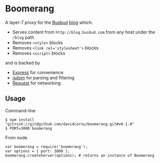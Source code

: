 # Boomerang

A layer-7 proxy for the [Busbud](http://busbud.com) [blog](http://blog.busbud.com) which:

- Serves content from `http://blog.busbud.com` from any host under the `/blog` path
- Removes `<style>` blocks
- Removes `<link rel='stylesheet'>` blocks
- Removes `<script>` blocks

and is backed by

- [Express](http://expressjs.com/) for convenience
- [jsdom](https://github.com/tmpvar/jsdom) for parsing and filtering
- [Request](https://github.com/mikeal/request) for networking

## Usage

Command-line

```
$ npm install "git+ssh://git@github.com/davidcornu/boomerang.git#v0.1.0"
$ PORT=3000 boomerang
```

From node

```
var boomerang = require('boomerang');
var options = { port: 3000 };
boomerang.createServer(options); # returns an instance of Boomerang
```